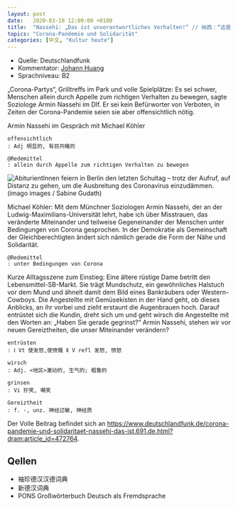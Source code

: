 ```yaml
---
layout: post
date:   2020-03-18 12:00:00 +0100
title:  "Nassehi: „Das ist unverantwortliches Verhalten!“ // 纳西：“这是不负责任的行为！” "
topics: "Corona-Pandemie und Solidarität"
categories: [中文, "Kultur heute"]
---
```


- Quelle: Deutschlandfunk
- Kommentator: [Johann Huang](http://www.johannhuang.com/)
- Sprachniveau: B2


„Corona-Partys“, Grilltreffs im Park und volle Spielplätze: Es sei schwer, Menschen allein durch Appelle zum richtigen Verhalten zu bewegen, sagte Soziologe Armin Nassehi im Dlf. Er sei kein Befürworter von Verboten, in Zeiten der Corona-Pandemie seien sie aber offensichtlich nötig.

Armin Nassehi im Gespräch mit Michael Köhler

    offensichtlich
    : Adj 明显的, 有目共睹的

    @Redemittel
    : allein durch Appelle zum richtigen Verhalten zu bewegen


![AbiturientInnen feiern in Berlin den letzten Schultag – trotz der Aufruf, auf Distanz zu gehen, um die Ausbreitung des Coronavirus einzudämmen. (imago images / Sabine Gudath)](https://www.deutschlandfunk.de/media/thumbs/c/c1dd62c2d2a92063212f1fbe97c29263v1_max_755x425_b3535db83dc50e27c1bb1392364c95a2.jpg?key=2c851f)

Michael Köhler: Mit dem Münchner Soziologen Armin Nassehi, der an der Ludwig-Maximilians-Universität lehrt, habe ich über Misstrauen, das veränderte Miteinander und teilweise Gegeneinander der Menschen unter Bedingungen von Corona gesprochen. In der Demokratie als Gemeinschaft der Gleichberechtigten ändert sich nämlich gerade die Form der Nähe und Solidarität.

    @Redemittel
    : unter Bedingungen von Corona


Kurze Alltagsszene zum Einstieg: Eine ältere rüstige Dame betritt den Lebensmittel-SB-Markt. Sie trägt Mundschutz, ein gewöhnliches Halstuch vor dem Mund und ähnelt damit dem Bild eines Bankräubers oder Western-Cowboys. Die Angestellte mit Gemüsekisten in der Hand geht, ob dieses Anblicks, an ihr vorbei und zieht erstaunt die Augenbrauen hoch. Darauf entrüstet sich die Kundin, dreht sich um und geht wirsch die Angestellte mit den Worten an: „Haben Sie gerade gegrinst?“ Armin Nassehi, stehen wir vor neuen Gereiztheiten, die unser Miteinander verändern?

    entrüsten 
    : Ⅰ Vt 使发怒,使愤慨 Ⅱ V refl 发怒, 愤怒

    wirsch
    : Adj. <地区>激动的, 生气的; 粗鲁的

    grinsen
    : Vi 狞笑, 嘲笑

    Gereiztheit
    : f. -, unz. 神经过敏, 神经质


Der Volle Beitrag befindet sich an <https://www.deutschlandfunk.de/corona-pandemie-und-solidaritaet-nassehi-das-ist.691.de.html?dram:article_id=472764>.


## Qellen

- 袖珍德汉汉德词典
- 新德汉词典
- PONS Großwörterbuch Deutsch als Fremdsprache
